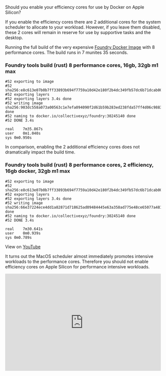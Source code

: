 
Should you enable your efficiency cores for use by Docker on Apple Silicon?

If you enable the efficiency cores there are 2 additional cores for the system scheduler to allocate to your workload.  However, if you leave them disabled, these 2 cores will remain in reserve for use by supportive tasks and the desktop.

Running the full build of the very expensive [Foundry Docker Image](https://github.com/collectivexyz/foundry) with 8 performance cores.  The build runs in 7 munites 35 seconds.

### Foundry tools build (rust) 8 performance cores, 16gb, 32gb m1 max

```
#52 exporting to image
#52 sha256:e8c613e07b0b7ff33893b694f7759a10d42e180f2b4dc349fb57dc6b71dcab00
#52 exporting layers
#52 exporting layers 3.4s done
#52 writing image sha256:903dc558a073a00563c1e7efa094090f2d61b59b283ed238fda57ff4d06c9883 done
#52 naming to docker.io/collectivexyz/foundry:30245140 done
#52 DONE 3.4s

real	7m35.867s
user	0m1.040s
sys	0m0.950s

```

In comparison, enabling the 2 additional efficiency cores does not dramatically impact the build time.

### Foundry tools build (rust) 8 performance cores, 2 efficiency, 16gb docker, 32gb m1 max

```
#52 exporting to image
#52 sha256:e8c613e07b0b7ff33893b694f7759a10d42e180f2b4dc349fb57dc6b71dcab00
#52 exporting layers
#52 exporting layers 3.4s done
#52 writing image sha256:66e37224ece4dd1a82871d718625ad09484445e63a358ad775e48ce65077a481 done
#52 naming to docker.io/collectivexyz/foundry:30245140 done
#52 DONE 3.4s

real	7m30.641s
user	0m0.939s
sys	0m0.789s

```

View on [YouTube](https://youtu.be/GcJhvcVHiXI)

It turns out the MacOS scheduler almost immediately promotes intensive workloads to the performance cores. Therefore you should not enable efficiency cores on Apple Silicon for performance intensive workloads.

<iframe width="100%" height="315" src="https://www.youtube.com/embed/GcJhvcVHiXI" title="YouTube video player" frameborder="0" allow="accelerometer; autoplay; clipboard-write; encrypted-media; gyroscope; picture-in-picture; web-share" allowfullscreen></iframe>
